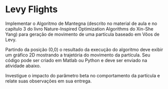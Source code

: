 # Levy Flights

Implementar o Algoritmo de Mantegna (descrito no material de aula e no capítulo 3 do livro Nature-Inspired Optimization Algorithms do Xin-She Yang) para geração de movimento de uma partícula baseado em Vôos de Levy.

Partindo da posição (0,0) o resultado da execução do algoritmo deve exibir um gráfico 2D mostrando a trajetória do movimento da partícula. Seu código pode ser criado em Matlab ou Python e deve ser enviado na atividade abaixo.

Investigue o impacto do parâmetro beta no comportamento da partícula e relate suas observações em sua entrega.

